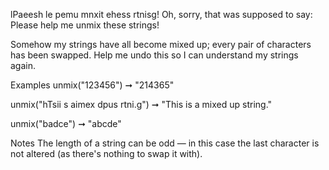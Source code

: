 lPaeesh le pemu mnxit ehess rtnisg! Oh, sorry, that was supposed to say: Please help me unmix these strings!

Somehow my strings have all become mixed up; every pair of characters has been swapped. Help me undo this so I can understand my strings again.

Examples
unmix("123456") ➞ "214365"

unmix("hTsii  s aimex dpus rtni.g") ➞ "This is a mixed up string."

unmix("badce") ➞ "abcde"

Notes
The length of a string can be odd — in this case the last character is not altered (as there's nothing to swap it with).